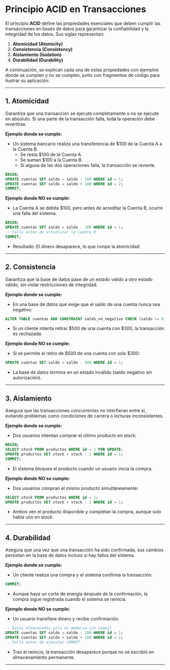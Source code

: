 # Principio ACID en Transacciones

El principio **ACID** define las propiedades esenciales que deben cumplir las transacciones en bases de datos para garantizar la confiabilidad y la integridad de los datos. Sus siglas representan:

1. **Atomicidad (Atomicity)**
2. **Consistencia (Consistency)**
3. **Aislamiento (Isolation)**
4. **Durabilidad (Durability)**

A continuación, se explican cada una de estas propiedades con ejemplos donde se cumplen y no se cumplen, junto con fragmentos de código para ilustrar su aplicación.

---

## 1. **Atomicidad**
Garantiza que una transacción se ejecute completamente o no se ejecute en absoluto. Si una parte de la transacción falla, toda la operación debe revertirse.

**Ejemplo donde se cumple:**
- Un sistema bancario realiza una transferencia de $100 de la Cuenta A a la Cuenta B.
  - Se resta $100 de la Cuenta A.
  - Se suman $100 a la Cuenta B.
  - Si alguna de las dos operaciones falla, la transacción se revierte.

```sql
BEGIN;
UPDATE cuentas SET saldo = saldo - 100 WHERE id = 1;
UPDATE cuentas SET saldo = saldo + 100 WHERE id = 2;
COMMIT;
```

**Ejemplo donde NO se cumple:**
- La Cuenta A se debita $100, pero antes de acreditar la Cuenta B, ocurre una falla del sistema.

```sql
BEGIN;
UPDATE cuentas SET saldo = saldo - 100 WHERE id = 1;
-- Falla antes de actualizar la Cuenta B
COMMIT;
```

- Resultado: El dinero desaparece, lo que rompe la atomicidad.

---

## 2. **Consistencia**
Garantiza que la base de datos pase de un estado válido a otro estado válido, sin violar restricciones de integridad.

**Ejemplo donde se cumple:**
- En una base de datos que exige que el saldo de una cuenta nunca sea negativo:

```sql
ALTER TABLE cuentas ADD CONSTRAINT saldo_no_negativo CHECK (saldo >= 0);
```

- Si un cliente intenta retirar $500 de una cuenta con $300, la transacción es rechazada.

**Ejemplo donde NO se cumple:**
- Si se permite el retiro de $500 de una cuenta con solo $300:

```sql
UPDATE cuentas SET saldo = saldo - 500 WHERE id = 1;
```

- La base de datos termina en un estado inválido (saldo negativo sin autorización).

---

## 3. **Aislamiento**
Asegura que las transacciones concurrentes no interfieran entre sí, evitando problemas como condiciones de carrera o lecturas inconsistentes.

**Ejemplo donde se cumple:**
- Dos usuarios intentan comprar el último producto en stock:

```sql
BEGIN;
SELECT stock FROM productos WHERE id = 1 FOR UPDATE;
UPDATE productos SET stock = stock - 1 WHERE id = 1;
COMMIT;
```

- El sistema bloquea el producto cuando un usuario inicia la compra.

**Ejemplo donde NO se cumple:**
- Dos usuarios compran el mismo producto simultáneamente:

```sql
SELECT stock FROM productos WHERE id = 1;
UPDATE productos SET stock = stock - 1 WHERE id = 1;
```

- Ambos ven el producto disponible y completan la compra, aunque solo había uno en stock.

---

## 4. **Durabilidad**
Asegura que una vez que una transacción ha sido confirmada, sus cambios persistan en la base de datos incluso si hay fallos del sistema.

**Ejemplo donde se cumple:**
- Un cliente realiza una compra y el sistema confirma la transacción.

```sql
COMMIT;
```

- Aunque haya un corte de energía después de la confirmación, la compra sigue registrada cuando el sistema se reinicia.

**Ejemplo donde NO se cumple:**
- Un usuario transfiere dinero y recibe confirmación.

```sql
-- Datos almacenados solo en memoria sin commit
UPDATE cuentas SET saldo = saldo - 100 WHERE id = 1;
UPDATE cuentas SET saldo = saldo + 100 WHERE id = 2;
-- Falla antes de ejecutar COMMIT
```

- Tras el reinicio, la transacción desaparece porque no se escribió en almacenamiento permanente.

---

